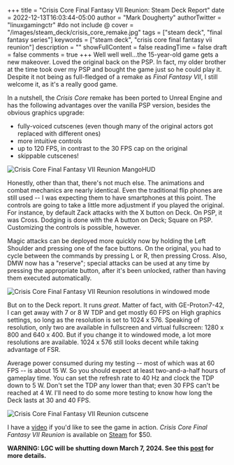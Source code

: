 +++
title = "Crisis Core Final Fantasy VII Reunion: Steam Deck Report"
date = 2022-12-13T16:03:44-05:00
author = "Mark Dougherty"
authorTwitter = "linuxgamingctr" #do not include @
cover = "/images/steam_deck/crisis_core_remake.jpg"
tags = ["steam deck", "final fantasy series"]
keywords = ["steam deck", "crisis core final fantasy vii reunion"]
description = ""
showFullContent = false
readingTime = false
draft = false
comments = true
+++
Well well well...the 15-year-old game gets a new makeover. Loved the original back on the PSP. In fact, my older brother at the time took over my PSP and bought the game just so he could play it. Despite it not being as full-fledged of a remake as *Final Fantasy VII*, I still welcome it, as it's a really good game.

In a nutshell, the *Crisis Core* remake has been ported to Unreal Engine and has the following advantages over the vanilla PSP version, besides the obvious graphics upgrade:
- fully-voiced cutscenes (even though many of the original actors got replaced with different ones)
- more intuitive controls
- up to 120 FPS, in contrast to the 30 FPS cap on the original
- skippable cutscenes!

![Crisis Core Final Fantasy VII Reunion MangoHUD](/images/steam_deck/screenshots/crisis_core/mangohud.jpeg)

Honestly, other than that, there's not much else. The animations and combat mechanics are nearly identical. Even the traditional flip phones are still used -- I was expecting them to have smartphones at this point. The controls are going to take a little more adjustment if you played the original. For instance, by default Zack attacks with the X button on Deck. On PSP, it was Cross. Dodging is done with the A button on Deck; Square on PSP. Customizing the controls is possible, however. 

Magic attacks can be deployed more quickly now by holding the Left Shoulder and pressing one of the face buttons. On the original, you had to cycle between the commands by pressing L or R, then pressing Cross. Also, DMW now has a "reserve"; special attacks can be used at any time by pressing the appropriate button, after it's been unlocked, rather than having them executed automatically.

![Crisis Core Final Fantasy VII Reunion resolutions in windowed mode](/images/steam_deck/screenshots/crisis_core/resolutions.jpeg)

But on to the Deck report. It runs *great*. Matter of fact, with GE-Proton7-42, I can get away with 7 or 8 W TDP and get mostly 60 FPS on High graphics settings, so long as the resolution is set to 1024 x 576. Speaking of resolution, only two are available in fullscreen and virtual fullscreen: 1280 x 800 and 640 x 400. But if you change it to windowed mode, a lot more resolutions are available. 1024 x 576 still looks decent while taking advantage of FSR.

Average power consumed during my testing -- most of which was at 60 FPS -- is about 15 W. So you should expect at least two-and-a-half hours of gameplay time. You can set the refresh rate to 40 Hz and clock the TDP down to 5 W. Don't set the TDP any lower than that; even 30 FPS can't be reached at 4 W. I'll need to do some more testing to know how long the Deck lasts at 30 and 40 FPS.

![Crisis Core Final Fantasy VII Reunion cutscene](/images/steam_deck/screenshots/crisis_core/cutscene.jpeg)

I have a [video](https://youtu.be/MxyD1c31vGM) if you'd like to see the game in action. *Crisis Core Final Fantasy VII Reunion* is available on [Steam](https://store.steampowered.com/app/1608070/CRISIS_CORE_FINAL_FANTASY_VII_REUNION/) for $50.



**WARNING: LGC will be shutting down March 7, 2024. See this [post](https://linuxgamingcentral.com/posts/the-end-of-lgc/) for more details.**
